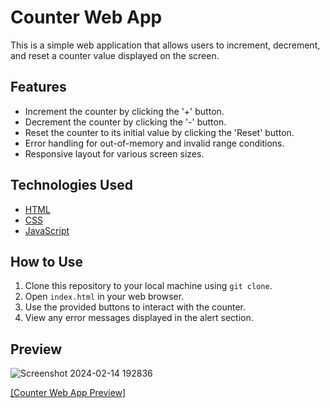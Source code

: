 # Counter Web App

This is a simple web application that allows users to increment, decrement, and reset a counter value displayed on the screen.

## Features
- Increment the counter by clicking the '+' button.
- Decrement the counter by clicking the '-' button.
- Reset the counter to its initial value by clicking the 'Reset' button.
- Error handling for out-of-memory and invalid range conditions.
- Responsive layout for various screen sizes.
## Technologies Used
* [HTML](![html](https://github.com/Pawan8433/pure-js-counter-app/assets/106168429/f3125392-cedf-48e9-a826-8e12ba3eeb0e)
 )
* [CSS](![css](https://github.com/Pawan8433/pure-js-counter-app/assets/106168429/490279c8-b28a-4b40-be98-e21e05b32f76)
)
* [JavaScript](![js](https://github.com/Pawan8433/pure-js-counter-app/assets/106168429/522b9032-f9f7-43de-892d-9aa10a4f5724)
)
## How to Use
1. Clone this repository to your local machine using `git clone`.
2. Open `index.html` in your web browser.
3. Use the provided buttons to interact with the counter.
4. View any error messages displayed in the alert section.
 

## Preview
![Screenshot 2024-02-14 192836](https://github.com/Pawan8433/pure-js-counter-app/assets/106168429/73e29c80-c3fb-40b0-8326-8c1aba92f8e8)



 
[[Counter Web App Preview] ](https://pawan8433.github.io/pure-js-counter-app/)
